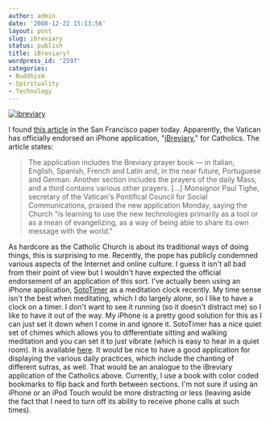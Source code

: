 ```yaml
---
author: admin
date: '2008-12-22 15:13:56'
layout: post
slug: ibreviary
status: publish
title: iBreviary?
wordpress_id: '2597'
categories:
- Buddhism
- Spirituality
- Technology
---
```


[![ibreviary](http://farm4.static.flickr.com/3218/3128552859_d7291e6c88_o.jpg)](http://www.flickr.com/photos/albill/3128552859/ "ibreviary by albill, on Flickr")

I found [this
article](http://www.sfgate.com/cgi-bin/article.cgi?f=/n/a/2008/12/22/international/i095719S33.DTL)
in the San Francisco paper today. Apparently, the Vatican has officially
endorsed an iPhone application,
"[iBreviary](http://phobos.apple.com/WebObjects/MZStore.woa/wa/viewSoftware?id=291505219&mt=8),"
for Catholics. The article states:

> The application includes the Breviary prayer book — in Italian,
> English, Spanish, French and Latin and, in the near future, Portuguese
> and German. Another section includes the prayers of the daily Mass,
> and a third contains various other prayers. [...] Monsignor Paul
> Tighe, secretary of the Vatican's Pontifical Council for Social
> Communications, praised the new application Monday, saying the Church
> "is learning to use the new technologies primarily as a tool or as a
> mean of evangelizing, as a way of being able to share its own message
> with the world."

As hardcore as the Catholic Church is about its traditional ways of
doing things, this is surprising to me. Recently, the pope has publicly
condemned various aspects of the Internet and online culture. I guess it
isn't all bad from their point of view but I wouldn't have expected the
official endorsement of an application of this sort. I've actually been
using an iPhone application,
[SotoTimer](http://www.dopplerradio.net/sototimer/) as a meditation
clock recently. My time sense isn't the best when meditating, which I do
largely alone, so I like to have a clock on a timer. I don't want to see
it running (so it doesn't distract me) so I like to have it out of the
way. My iPhone is a pretty good solution for this as I can just set it
down when I come in and ignore it. SotoTimer has a nice quiet set of
chimes which allows you to differentiate sitting and walking meditation
and you can set it to just vibrate (which is easy to hear in a quiet
room). It is available
[here](http://itunes.apple.com/WebObjects/MZStore.woa/wa/viewSoftware?id=294195022&mt=8).
It would be nice to have a good application for displaying the various
daily practices, which include the chanting of different sutras, as
well. That would be an analogue to the iBreviary application of the
Catholics above. Currently, I use a book with color coded bookmarks to
flip back and forth between sections. I'm not sure if using an iPhone or
an iPod Touch would be more distracting or less (leaving aside the fact
that I need to turn off its ability to receive phone calls at such
times).
